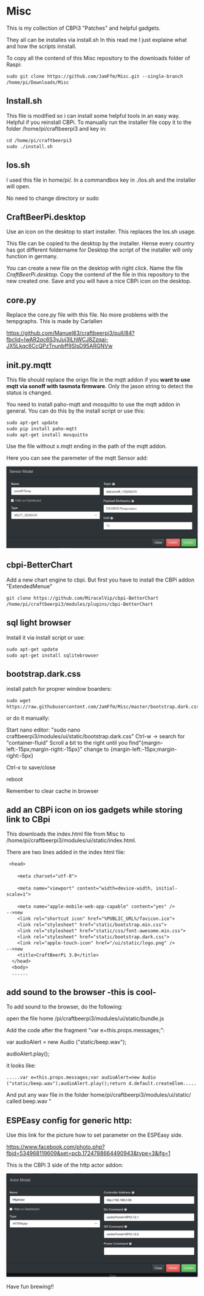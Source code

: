# Misc

This is my collection of CBPi3 "Patches" and helpful gadgets.

They all can be installes via install.sh
In this read me I just explaine what and how the scripts innstall.


To copy all the contend of this Misc repository to the downloads folder of Raspi:

    sudo git clone https://github.com/JamFfm/Misc.git --single-branch /home/pi/Downloads/Misc
    
## Install.sh

This file is modified so i can install some helpful tools in an easy way.
Helpful if you reinstall CBPi.
To manually run the installer file copy it to the folder /home/pi/craftbeerpi3 and key in:

    cd /home/pi/craftbeerpi3
    sudo ./install.sh

## los.sh

I used this file in home/pi/.
In a commandbox key in ./los.sh and the installer will open.

No need to change directory or sudo

## CraftBeerPi.desktop

Use an icon on the desktop to start installer.
This replaces the los.sh usage.

This file can be copied to the desktop by the installer. Hense every country has got different foldername for Desktop the script of the installer will only function in germany.

You can create a new file on the desktop with right click. Name the file *CraftBeerPi.desktop*.
Copy the contend of the file in this repository to the new created one.
Save and you will have a nice CBPi icon on the desktop.

## core.py

Replace the core.py file with this file. No more problems with the tempgraphs.
This is made by Carlallen

https://github.com/Manuel83/craftbeerpi3/pull/84?fbclid=IwAR2qc6S3yJuj3ILhWCJ8Zzqai-JX5Lkqc6CcQPzTnunbff9SIsD95ARGNVw

## init.py.mqtt

This file should replace the orign file in the mqtt addon if you **want to use mqtt via sonoff with tasmota firmware**. Only the jason string to detect the status is changed.

You need to install paho-mqtt and mosquitto to use the mqtt addon in general. You can do this by the install script or use this:

    sudo apt-get update
    sudo pip install paho-mqtt
    sudo apt-get install mosquitto

Use the file without x.mqtt ending in the path of the mqtt addon.

Here you can see the paremeter of the mqtt Sensor add:


![Screens](https://github.com/JamFfm/Misc/blob/master/sonoffMqttParameterInCBPI3.jpg "Parameter of Mqtt Plugin")

## cbpi-BetterChart

Add a new chart engine to cbpi. But first you have to install the CBPi addon "ExtendedMenue"

    git clone https://github.com/MiracelVip/cbpi-BetterChart /home/pi/craftbeerpi3/modules/plugins/cbpi-BetterChart

## sql light browser

Install it via install script or use:

    sudo apt-get update
    sudo apt-get install sqlitebrowser

## bootstrap.dark.css

install patch for proprer window boarders:

    sudo wget https://raw.githubusercontent.com/JamFfm/Misc/master/bootstrap.dark.css
    
 or do it manually:
    
 Start nano editor: "sudo nano craftbeerpi3/modules/ui/static/bootstrap.dark.css"
 Ctrl-w -> search for "container-fluid"
 Scroll a bit to the right until you find"{margin-left:-15px;margin-right:-15px}"
 change to {margin-left:-15px;margin-right:-5px}
    
 Ctrl-x to save/close
    
 reboot
    
 Remember to clear cache in browser
    
## add an CBPi icon on ios gadgets while storing link to CBpi ##

This downloads the index.html file from Misc to /home/pi/craftbeerpi3/modules/ui/static/index.html.

There are two lines added in the index html file:

     <head> 
        
        <meta charset="utf-8"> 
        
        <meta name="viewport" content="width=device-width, initial-scale=1"> 

        <meta name="apple-mobile-web-app-capable" content="yes" />          -->new 
        <link rel="shortcut icon" href="%PUBLIC_URL%/favicon.ico">         
        <link rel="stylesheet" href="static/bootstrap.min.css"> 
        <link rel="stylesheet" href="static/css/font-awesome.min.css"> 
        <link rel="stylesheet" href="static/bootstrap.dark.css"> 
        <link rel="apple-touch-icon" href="/ui/static/logo.png" />          -->new
        <title>CraftBeerPi 3.0</title> 
      </head> 
      <body>
      ......

## add sound to the browser -this is cool- ##

To add sound to the browser, do the following:

open the file home /pi/craftbeerpi3/modules/ui/static/bundle.js 

Add the code after the fragment "var e=this.props.messages;":

var audioAlert = new Audio ("static/beep.wav");

audioAlert.play();

it looks like: 

    .....var e=this.props.messages;var audioAlert=new Audio ("static/beep.wav");audioAlert.play();return d.default.createElem.....

And put any wav file in the folder home/pi/craftbeerpi3/modules/ui/static/ called beep.wav "

## ESPEasy config for generic http: ##



Use this link for the picture how to set parameter on the ESPEasy side.

https://www.facebook.com/photo.php?fbid=534968119609&set=pcb.1724788664490943&type=3&ifg=1

This is the CBPi 3 side of the http actor addon:

![Screens](https://github.com/JamFfm/Misc/blob/master/Http_Actor.PNG "Parameter of http Plugin")





Have fun brewing!!

